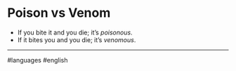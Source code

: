 # Poison vs Venom

- If you bite it and you die; it’s *poisonous*.
- If it bites you and you die; it’s *venomous*.

---

#languages #english